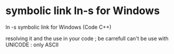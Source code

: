 # symbolic link ln-s for Windows
ln -s symbolic link for Windows (Code C++)

resolving it and the use in your code ; 
be carrefull can't be use with UNICODE : only ASCII
